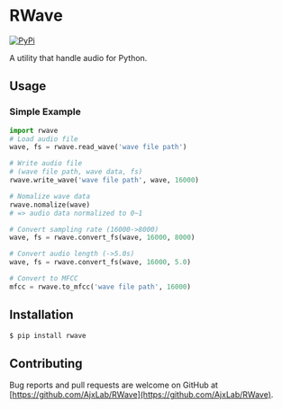 RWave
=====

[![PyPi](https://badge.fury.io/py/rwave.svg)](https://pypi.python.org/pypi/rwave/)

A utility that handle audio for Python.


## Usage
### Simple Example
```python
import rwave
# Load audio file
wave, fs = rwave.read_wave('wave file path')

# Write audio file
# (wave file path, wave data, fs)
rwave.write_wave('wave file path', wave, 16000)

# Nomalize wave data
rwave.nomalize(wave)
# => audio data normalized to 0~1

# Convert sampling rate (16000->8000)
wave, fs = rwave.convert_fs(wave, 16000, 8000)

# Convert audio length (->5.0s)
wave, fs = rwave.convert_fs(wave, 16000, 5.0)

# Convert to MFCC
mfcc = rwave.to_mfcc('wave file path', 16000)
```


## Installation
```sh
$ pip install rwave
```


## Contributing
Bug reports and pull requests are welcome on GitHub at [https://github.com/AjxLab/RWave](https://github.com/AjxLab/RWave).
